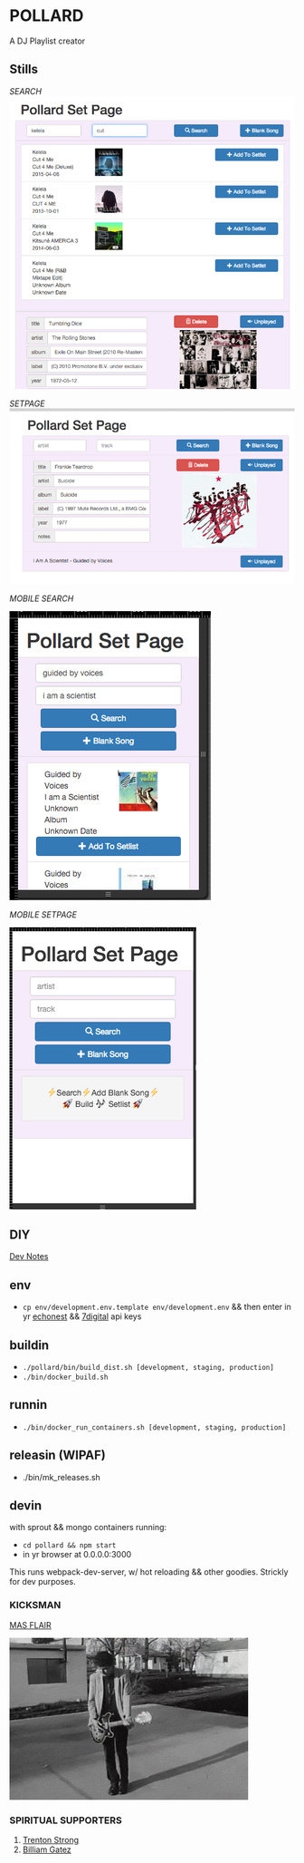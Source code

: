 # POLLARD

A DJ Playlist creator

## Stills

*SEARCH*
![search](gifs/search.png)

*SETPAGE*
![setpage](gifs/setpage.png)

*MOBILE SEARCH*

![search](gifs/mob-search.png)

*MOBILE SETPAGE*

![setpage](gifs/mob-setpage.png)

## DIY

[Dev Notes][devnotes]

## env

- `cp env/development.env.template env/development.env`
  && then enter in yr [echonest][echonestapikey]
  && [7digital][7digitalapikey] api keys

## buildin

- `./pollard/bin/build_dist.sh [development, staging, production]`
- `./bin/docker_build.sh`


## runnin

- `./bin/docker_run_containers.sh [development, staging, production]`

## releasin (WIPAF)

- ./bin/mk_releases.sh


## devin

with sprout && mongo containers running:

- `cd pollard && npm start`
- in yr browser at 0.0.0.0:3000

This runs webpack-dev-server, w/ hot reloading && other goodies. Strickly for dev purposes.



### KICKSMAN
[MAS FLAIR](gifs)

![alt tag](gifs/kicks_man.gif)

### SPIRITUAL SUPPORTERS

1. [Trenton Strong](https://github.com/trentonstrong)
2. [Billiam Gatez](https://www.microsoft.com)

[devnotes]: txt/devnotes.md
[echonestapikey]: https://developer.echonest.com/account/register
[7digitalapikey]: https://api-signup.7digital.com/
